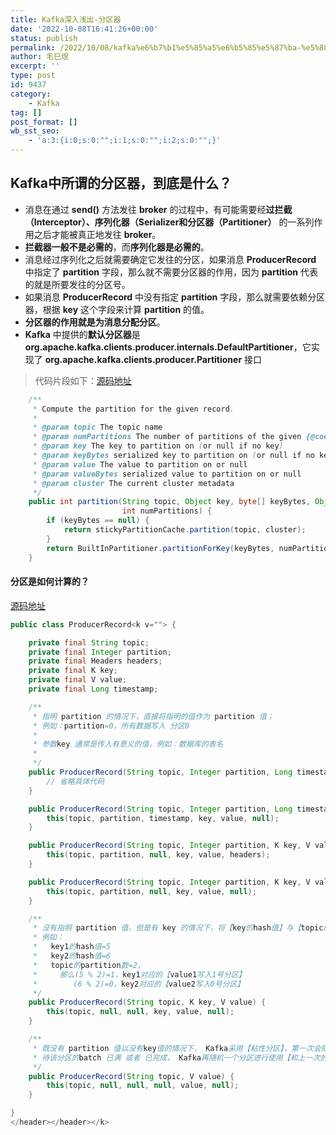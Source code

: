 ```yaml
---
title: Kafka深入浅出-分区器
date: '2022-10-08T16:41:26+00:00'
status: publish
permalink: /2022/10/08/kafka%e6%b7%b1%e5%85%a5%e6%b5%85%e5%87%ba-%e5%88%86%e5%8c%ba%e5%99%a8
author: 毛巳煜
excerpt: ''
type: post
id: 9437
category:
    - Kafka
tag: []
post_format: []
wb_sst_seo:
    - 'a:3:{i:0;s:0:"";i:1;s:0:"";i:2;s:0:"";}'
---
```

Kafka中所谓的分区器，到底是什么？
-------------------

- 消息在通过 **send()** 方法发往 **broker** 的过程中，有可能需要经**过拦截（Interceptor）、序列化器（Serializer和分区器（Partitioner）** 的一系列作用之后才能被真正地发往 **broker**。
- **拦截器一般不是必需的**，而**序列化器是必需的**。
- 消息经过序列化之后就需要确定它发往的分区，如果消息 **ProducerRecord** 中指定了 **partition** 字段，那么就不需要分区器的作用，因为 **partition** 代表的就是所要发往的分区号。
- 如果消息 **ProducerRecord** 中没有指定 **partition** 字段，那么就需要依赖分区器，根据 **key** 这个字段来计算 **partition** 的值。
- **分区器的作用就是为消息分配分区**。
- **Kafka** 中提供的**默认分区器**是 **org.apache.kafka.clients.producer.internals.DefaultPartitioner**，它实现了 **org.apache.kafka.clients.producer.Partitioner** 接口

> 代码片段如下：[源码地址](https://github.com/apache/kafka/blob/trunk/clients/src/main/java/org/apache/kafka/clients/producer/internals/DefaultPartitioner.java)

```java
    /**
     * Compute the partition for the given record.
     *
     * @param topic The topic name
     * @param numPartitions The number of partitions of the given {@code topic}
     * @param key The key to partition on (or null if no key)
     * @param keyBytes serialized key to partition on (or null if no key)
     * @param value The value to partition on or null
     * @param valueBytes serialized value to partition on or null
     * @param cluster The current cluster metadata
     */
    public int partition(String topic, Object key, byte[] keyBytes, Object value, byte[] valueBytes, Cluster cluster,
                         int numPartitions) {
        if (keyBytes == null) {
            return stickyPartitionCache.partition(topic, cluster);
        }
        return BuiltInPartitioner.partitionForKey(keyBytes, numPartitions);
    }

```

#### 分区是如何计算的？

[源码地址](https://github.com/apache/kafka/blob/trunk/clients/src/main/java/org/apache/kafka/clients/producer/ProducerRecord.java)

```java
public class ProducerRecord<k v=""> {

    private final String topic;
    private final Integer partition;
    private final Headers headers;
    private final K key;
    private final V value;
    private final Long timestamp;

    /**
     * 指明 partition 的情况下，直接将指明的值作为 partition 值；
     * 例如：partition=0，所有数据写入 分区0
     * 
     * 参数key 通常是传入有意义的值，例如：数据库的表名
     * 
     */
    public ProducerRecord(String topic, Integer partition, Long timestamp, K key, V value, Iterable<header> headers) {
        // 省略具体代码
    }

    public ProducerRecord(String topic, Integer partition, Long timestamp, K key, V value) {
        this(topic, partition, timestamp, key, value, null);
    }

    public ProducerRecord(String topic, Integer partition, K key, V value, Iterable<header> headers) {
        this(topic, partition, null, key, value, headers);
    }

    public ProducerRecord(String topic, Integer partition, K key, V value) {
        this(topic, partition, null, key, value, null);
    }

    /**
     * 没有指明 partition 值，但是有 key 的情况下，将【key的hash值】与【topic的partition数】进行【取余】得到partition值；
     * 例如：
     *   key1的hash值=5
     *   key2的hash值=6
     *   topic的partition数=2， 
     *     那么(5 % 2)=1，key1对应的【value1写入1号分区】
     *        (6 % 2)=0，key2对应的【value2写入0号分区】
     */
    public ProducerRecord(String topic, K key, V value) {
        this(topic, null, null, key, value, null);
    }

    /**
     * 既没有 partition 值以没有key值的情况下， Kafka采用【粘性分区】，第一次会随机选择一个分区，并尽可能一直使用该分区，
     * 待该分区的batch 已满 或者 已完成， Kafka再随机一个分区进行使用【和上一次的分区不同】。
     */
    public ProducerRecord(String topic, V value) {
        this(topic, null, null, null, value, null);
    }

}
</header></header></k>
```